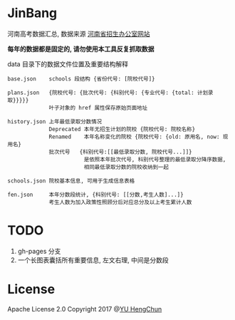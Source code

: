 # JinBang

河南高考数据汇总, 数据来源 [河南省招生办公室网站](http://www.heao.gov.cn/)

**每年的数据都是固定的, 请勿使用本工具反复抓取数据**

data 目录下的数据文件位置及重要结构解释

```
base.json    schools 段结构 {省份代号: [院校代号]}

plans.json   {院校代号: {批次代号: {科别代号: {专业代号: {total: 计划录取}}}}}
             叶子对象的 href 属性保存原始页面地址

history.json 上年最低录取分数情况
             Deprecated 本年无招生计划的院校 {院校代号: 院校名称}
             Renamed    本年名称变化的院校 {院校代号: {old: 原用名, now: 现用名}
             批次代号   {科别代号:[[最低录取分数, 院校代号...]]}
                        是依照本年批次代号, 科别代号整理的最低录取分降序数据,
                        相同最低录取分数的院校收纳到一起

schools.json 院校基本信息, 可用于生成信息表格

fen.json     本年分数段统计, {科别代号: [[分数,考生人数]...]}
             考生人数为加入政策性照顾分后对应总分及以上考生累计人数
```

# TODO

 1. gh-pages 分支
 2. 一个长图表囊括所有重要信息, 左文右理, 中间是分数段

# License

Apache License 2.0 Copyright 2017 @[YU HengChun](https://github.com/achun)